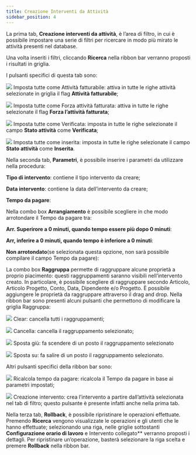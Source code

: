 ```yaml
---
title: Creazione Interventi da Attività
sidebar_position: 4
---
```


La prima tab, **Creazione interventi da attività**, è l’area di filtro, in cui è possibile impostare una serie di filtri per ricercare in modo più mirato le attività presenti nel database.

Una volta inseriti i filtri, cliccando **Ricerca** nella ribbon bar verranno proposti i risultati in griglia.

I pulsanti specifici di questa tab sono:

![](/img/neutral/common/select-all.png) Imposta tutte come Attività fatturabile: attiva in tutte le righe attività selezionate in griglia il flag **Attività fatturabile**;

![](/img/neutral/common/select-all.png) Imposta tutte come Forza attività fatturata: attiva in tutte le righe selezionate il flag **Forza l’attività fatturata**;

![](/img/neutral/common/select-all.png) Imposta tutte come Verificata: imposta in tutte le righe selezionate il campo **Stato attività** come **Verificata**;

![](/img/neutral/common/select-all.png) Imposta tutte come inserita: imposta in tutte le righe selezionate il campo **Stato attività** come **Inserita**.

Nella seconda tab, **Parametri**, è possibile inserire i parametri da utilizzare nella procedura:

**Tipo di intervento**: contiene il tipo intervento da creare;

**Data intervento**: contiene la data dell’intervento da creare;

**Tempo da pagare**: 

Nella combo box **Arrangiamento** è possibile scegliere in che modo arrotondare il Tempo da pagare tra:

**Arr. Superirore a 0 minuti, quando tempo essere più dopo 0 minuti**:

**Arr, inferire a 0 minuti, quando tempo è inferiore a 0 minuti**:

**Non arrotondato**(se selezionata questa opzione, non sarà possibile compilare il campo Tempo da pagare):

La combo box **Raggruppa** permette di raggruppare alcune proprietà a proprio piacimento: questi raggruppamenti saranno visibili nell’intervento creato. In particolare, è possibile scegliere di raggruppare secondo Articolo, Articolo Progetto, Conto, Data, Dipendente e/o Progetto. 
È possibile aggiungere le proprietà da raggruppare attraverso il drag and drop.
Nella ribbon bar sono presenti alcuni pulsanti che permettono di modificare la griglia Raggruppa:

![](/img/neutral/common/clear.png) Clear: cancella tutti i raggruppamenti;

![](/img/neutral/common/delete.png) Cancella: cancella il raggruppamento selezionato;

![](/img/neutral/common/move-down.png) Sposta giù: fa scendere di un posto il raggruppamento selezionato

![](/img/neutral/common/move-up.png) Sposta su: fa salire di un posto il raggruppamento selezionato.

Altri pulsanti specifici della ribbon bar sono:

![](/img/neutral/common/recalculated.png) Ricalcola tempo da pagare: ricalcola il Tempo da pagare in base ai parametri impostati;

![](/img/neutral/common/create.png) Creazione intervento: crea l’intervento a partire dall’attività selezionata nel tab di filtro; questo pulsante è presente infatti anche nella prima tab.

Nella terza tab, **Rollback**, è possibile ripristinare le operazioni effettuate. Premendo **Ricerca** vengono visualizzate le operazioni e gli utenti che le hanno effettuate; selezionando una riga, nelle griglie sottostanti **Configurazione orario di lavoro** e Intervento collegato** verranno proposti i dettagli.
Per ripristinare un’operazione, basterà selezionare la riga scelta e premere **Rollback** nella ribbon bar.

 